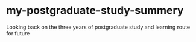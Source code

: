 # my-postgraduate-study-summery
 Looking back on the three years of postgraduate study and learning route for future
